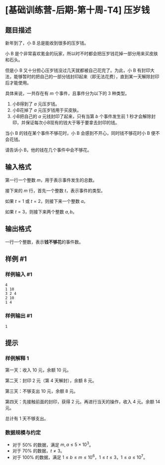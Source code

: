 # [基础训练营-后期-第十周-T4] 压岁钱

## 题目描述

新年到了，小 B 总是能收到很多的压岁钱。

小 B 是个非常喜欢氪金的玩家，所以时不时都会把压岁钱花掉一部分用来买皮肤和石头。

但是小 B 又十分担心压岁钱没过几天就都被自己花完了。为此，小 B 有封印大法，能够暂时的把自己的一部分钱封印起来（即无法花费），直到某一天解除封印后才能使用。

具体来说，一共存在有 $m$ 个事件，且事件分为以下的 $3$ 种类型。

1. 小B得到了 $a$ 元压岁钱。
2. 小B花掉了 $a$ 元压岁钱用于买皮肤。
3. 小B把自己的 $a$ 元钱封印了起来，只有当第 $b$ 个事件发生前 $1$ 秒才会解除封印，并保证每次小B现有的钱大于等于要拿去封印的钱。 

当小 B 的钱在某个事件不够花时，小 B 会感到不开心，同时钱不够花时小 B 便不会花钱。

请告诉小 B，他的钱在几个事件中会不够花。

## 输入格式

第一行一个整数 $m$，用于表示事件发生的总数。

接下来的 $m$ 行，首先一个整数 $t$，表示事件的类型。

如果 $t=1$ 或 $t=2$，则接下来一个整数 $a$。

如果 $t=3$，则接下来两个整数 $a,b$。

## 输出格式

一行一个整数，表示**钱不够花**的事件数。

## 样例 #1

### 样例输入 #1

```
4
1 10
3 2 4
2 10
1 4
```

### 样例输出 #1

```
1
```

## 提示

### 样例解释 1

第一天：收入 $10$ 元，余额 $10$ 元。

第二天：封印 $2$ 元（第 $4$ 天解封），余额 $8$ 元。

第三天：不够支出 $10$ 元，余额 $8$ 元。

第四天：先接触前面的封印，获得 $2$ 元。再进行当天的操作，收入 $4$ 元。余额 $14$ 元。

总计有 $1$ 天不够支出。

### 数据规模与约定

- 对于 $50\%$ 的数据，满足 $m,a\leq 5\times 10^3$。
- 对于 $70\%$ 的数据，$t\neq 3$。
- 对于 $100\%$ 的数据，满足 $1\leq b\leq m\leq 10^6$，$1\leq t\leq 3$，$1\leq a\leq 10^7$。